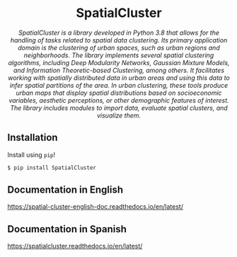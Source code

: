 <h1 align="center">SpatialCluster</h1>

<p align="center">
    <em>
        SpatialCluster is a library developed in Python 3.8 that allows for the handling of tasks related to spatial data clustering. Its primary application domain is the clustering of urban spaces, such as urban regions and neighborhoods. The library implements several spatial clustering algorithms, including Deep Modularity Networks, Gaussian Mixture Models, and Information Theoretic-based Clustering, among others. It facilitates working with spatially distributed data in urban areas and using this data to infer spatial partitions of the area. In urban clustering, these tools produce urban maps that display spatial distributions based on socioeconomic variables, aesthetic perceptions, or other demographic features of interest. The library includes modules to import data, evaluate spatial clusters, and visualize them.
    </em>
</p>



## Installation

Install using `pip`!

```sh
$ pip install SpatialCluster
```

## Documentation in English

https://spatial-cluster-english-doc.readthedocs.io/en/latest/

## Documentation in Spanish

https://spatialcluster.readthedocs.io/en/latest/
